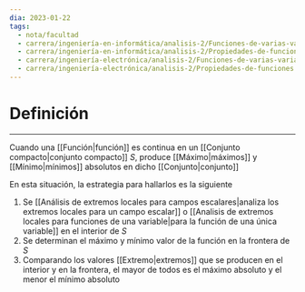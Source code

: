 ```yaml
---
dia: 2023-01-22
tags:
  - nota/facultad
  - carrera/ingeniería-en-informática/analisis-2/Funciones-de-varias-variables
  - carrera/ingeniería-en-informática/analisis-2/Propiedades-de-funciones
  - carrera/ingeniería-electrónica/analisis-2/Funciones-de-varias-variables
  - carrera/ingeniería-electrónica/analisis-2/Propiedades-de-funciones
---
```

# Definición
---
Cuando una [[Función|función]] es continua en un [[Conjunto compacto|conjunto compacto]] $S$, produce [[Máximo|máximos]] y [[Mínimo|mínimos]] absolutos en dicho [[Conjunto|conjunto]]

En esta situación, la estrategia para hallarlos es la siguiente

 1. Se [[Análisis de extremos locales para campos escalares|analiza los extremos locales para un campo escalar]] o [[Analisis de extremos locales para funciones de una variable|para la función de una única variable]] en el interior de $S$
 2. Se determinan el máximo y mínimo valor de la función en la frontera de $S$
 3. Comparando los valores [[Extremo|extremos]] que se producen en el interior y en la frontera, el mayor de todos es el máximo absoluto y el menor el mínimo absoluto
